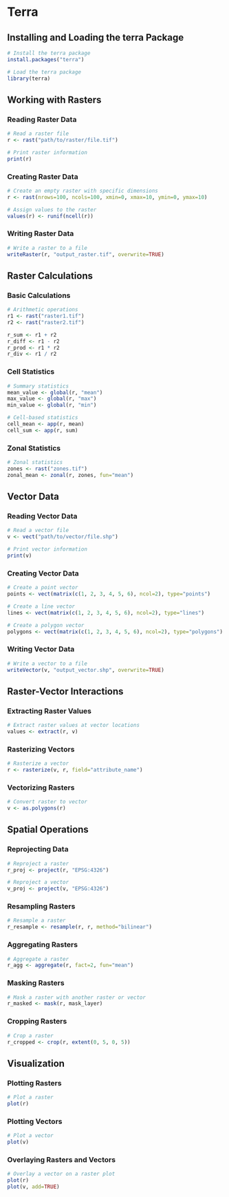 
# Terra

## Installing and Loading the terra Package

```r
# Install the terra package
install.packages("terra")

# Load the terra package
library(terra)
```

## Working with Rasters

### Reading Raster Data

```r
# Read a raster file
r <- rast("path/to/raster/file.tif")

# Print raster information
print(r)
```

### Creating Raster Data

```r
# Create an empty raster with specific dimensions
r <- rast(nrows=100, ncols=100, xmin=0, xmax=10, ymin=0, ymax=10)

# Assign values to the raster
values(r) <- runif(ncell(r))
```

### Writing Raster Data

```r
# Write a raster to a file
writeRaster(r, "output_raster.tif", overwrite=TRUE)
```

## Raster Calculations

### Basic Calculations

```r
# Arithmetic operations
r1 <- rast("raster1.tif")
r2 <- rast("raster2.tif")

r_sum <- r1 + r2
r_diff <- r1 - r2
r_prod <- r1 * r2
r_div <- r1 / r2
```

### Cell Statistics

```r
# Summary statistics
mean_value <- global(r, "mean")
max_value <- global(r, "max")
min_value <- global(r, "min")

# Cell-based statistics
cell_mean <- app(r, mean)
cell_sum <- app(r, sum)
```

### Zonal Statistics

```r
# Zonal statistics
zones <- rast("zones.tif")
zonal_mean <- zonal(r, zones, fun="mean")
```

## Vector Data

### Reading Vector Data

```r
# Read a vector file
v <- vect("path/to/vector/file.shp")

# Print vector information
print(v)
```

### Creating Vector Data

```r
# Create a point vector
points <- vect(matrix(c(1, 2, 3, 4, 5, 6), ncol=2), type="points")

# Create a line vector
lines <- vect(matrix(c(1, 2, 3, 4, 5, 6), ncol=2), type="lines")

# Create a polygon vector
polygons <- vect(matrix(c(1, 2, 3, 4, 5, 6), ncol=2), type="polygons")
```

### Writing Vector Data

```r
# Write a vector to a file
writeVector(v, "output_vector.shp", overwrite=TRUE)
```

## Raster-Vector Interactions

### Extracting Raster Values

```r
# Extract raster values at vector locations
values <- extract(r, v)
```

### Rasterizing Vectors

```r
# Rasterize a vector
r <- rasterize(v, r, field="attribute_name")
```

### Vectorizing Rasters

```r
# Convert raster to vector
v <- as.polygons(r)
```

## Spatial Operations

### Reprojecting Data

```r
# Reproject a raster
r_proj <- project(r, "EPSG:4326")

# Reproject a vector
v_proj <- project(v, "EPSG:4326")
```

### Resampling Rasters

```r
# Resample a raster
r_resample <- resample(r, r, method="bilinear")
```

### Aggregating Rasters

```r
# Aggregate a raster
r_agg <- aggregate(r, fact=2, fun="mean")
```

### Masking Rasters

```r
# Mask a raster with another raster or vector
r_masked <- mask(r, mask_layer)
```

### Cropping Rasters

```r
# Crop a raster
r_cropped <- crop(r, extent(0, 5, 0, 5))
```

## Visualization

### Plotting Rasters

```r
# Plot a raster
plot(r)
```

### Plotting Vectors

```r
# Plot a vector
plot(v)
```

### Overlaying Rasters and Vectors

```r
# Overlay a vector on a raster plot
plot(r)
plot(v, add=TRUE)
```
